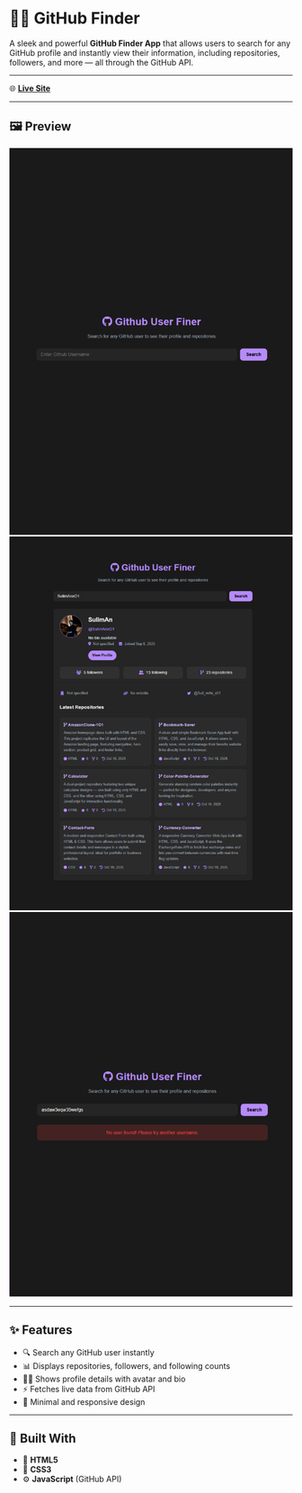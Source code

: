 # 🕵️‍♂️ GitHub Finder

A sleek and powerful **GitHub Finder App** that allows users to search for any GitHub profile and instantly view their information, including repositories, followers, and more — all through the GitHub API.

---

🌐 [**Live Site**](https://sulimanxo1.github.io/Github-Finder/)

---

## 🖼️ Preview

![GitHub Finder Preview](/Image/preview1.png)
![GitHub Finder Preview](/Image/preview2.png)
![GitHub Finder Preview](/Image/preview3.png)

---

## ✨ Features

- 🔍 Search any GitHub user instantly
- 📊 Displays repositories, followers, and following counts
- 🧑‍💻 Shows profile details with avatar and bio
- ⚡ Fetches live data from GitHub API
- 🎨 Minimal and responsive design

---

## 🧩 Built With

- 🧱 **HTML5**
- 🎨 **CSS3**
- ⚙️ **JavaScript** (GitHub API)
